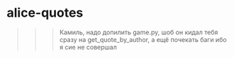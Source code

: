 # alice-quotes
>>>Камиль, надо допилить game.py, шоб он кидал тебя сразу на get_quote_by_author, а ещё почекать баги ибо я сие не совершал
